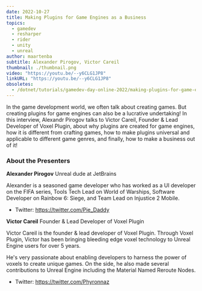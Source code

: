```yaml
---
date: 2022-10-27
title: Making Plugins for Game Engines as a Business
topics:
  - gamedev
  - resharper
  - rider
  - unity
  - unreal
author: maartenba
subtitle: Alexander Pirogov, Victor Careil
thumbnail: ./thumbnail.png
video: "https://youtu.be/--y6CLG1JP8"
linkURL: "https://youtu.be/--y6CLG1JP8"
obsoletes:
  - /dotnet/tutorials/gamedev-day-online-2022/making-plugins-for-game-engines-as-a-business/
---
```


In the game development world, we often talk about creating games. But creating plugins for game engines can also be a lucrative undertaking! In this interview, Alexandr Pirogov talks to Victor Careil, Founder & Lead Developer of Voxel Plugin, about why plugins are created for game engines, how it is different from crafting games, how to make plugins universal and applicable to different game genres, and finally, how to make a business out of it!

### About the Presenters

**Alexander Pirogov** Unreal dude at JetBrains

Alexander is a seasoned game developer who has worked as a UI developer on the FIFA series, Tools Tech Lead on World of Warships, Software Developer on Rainbow 6: Siege, and Team Lead on Injustice 2 Mobile.

- Twitter: <https://twitter.com/Pie_Daddy>

**Victor Careil** Founder & Lead Developer of Voxel Plugin

Victor Careil is the founder & lead developer of Voxel Plugin. Through Voxel Plugin, Victor has been bringing bleeding edge voxel technology to Unreal Engine users for over 5 years.

He's very passionate about enabling developers to harness the power of voxels to create unique games. On the side, he also made several contributions to Unreal Engine including the Material Named Reroute Nodes.

- Twitter: <https://twitter.com/Phyronnaz>
